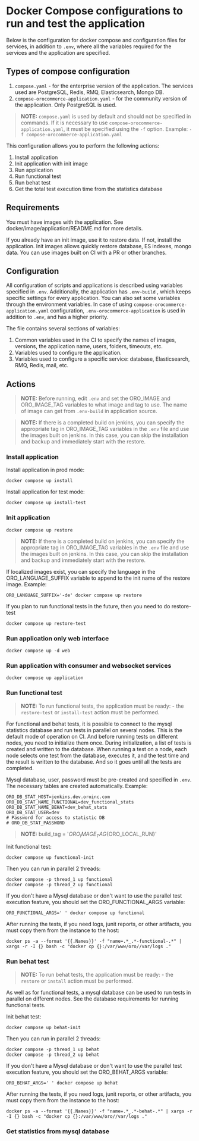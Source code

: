 # Docker Compose configurations to run and test the application

Below is the configuration for docker compose and configuration files for services, in addition to `.env`, where all the variables required for the services and the application are specified.

## Types of compose configuration
1. `compose.yaml` - for the enterprise version of the application. The services used are PostgreSQL, Redis, RMQ, Elasticsearch, Mongo DB.
1. `compose-orocommerce-application.yaml` - for the community version of the application. Only PostgreSQL is used.

> **NOTE:** `compose.yaml` is used by default and should not be specified in commands. If it is necessary to use `compose-orocommerce-application.yaml`, it must be specified using the `-f` option. Example: `-f compose-orocommerce-application.yaml`

This configuration allows you to perform the following actions:

1. Install application
1. Init application with init image
1. Run application
1. Run functional test
1. Run behat test
1. Get the total test execution time from the statistics database

## Requirements
You must have images with the application. See docker/image/application/README.md for more details.

If you already have an init image, use it to restore data. If not, install the application. Init images allows quickly restore database, ES indexes, mongo data.
You can use images built on CI with a PR or other branches.

## Configuration
All configuration of scripts and applications is described using variables specified in `.env`. Additionally, the application has `.env-build` , which keeps specific settings for every application. You can also set some variables through the environment variables. In case of using `compose-orocommerce-application.yaml` configuration, `.env-orocommerce-application` is used in addition to `.env`, and has a higher priority.

The file contains several sections of variables:

1. Common variables used in the CI to specify the names of images, versions, the application name, users, folders, timeouts, etc.
2. Variables used to configure the application.
3. Variables used to configure a specific service: database, Elasticsearch, RMQ, Redis, mail, etc.


## Actions

> **NOTE:** Before running, edit `.env` and set the ORO_IMAGE and ORO_IMAGE_TAG variables to what image and tag to use. The name of image can get from `.env-build` in application source.

> **NOTE:** If there is a completed build on jenkins, you can specify the appropriate tag in ORO_IMAGE_TAG variables in the `.env` file and use the images built on jenkins. In this case, you can skip the installation and backup and immediately start with the restore.

### Install application
Install application in prod mode:
```
docker compose up install
```
Install application for test mode:
```
docker compose up install-test
```

### Init application
```
docker compose up restore
```
> **NOTE:** If there is a completed build on jenkins, you can specify the appropriate tag in ORO_IMAGE_TAG variables in the `.env` file and use the images built on jenkins. In this case, you can skip the installation and backup and immediately start with the restore.

If localized images exist, you can specify the language in the ORO_LANGUAGE_SUFFIX variable to append to the init name of the restore image.
Example:
```
ORO_LANGUAGE_SUFFIX='-de' docker compose up restore
```
If you plan to run functional tests in the future, then you need to do restore-test
```
docker compose up restore-test
```

### Run application only web interface
```
docker compose up -d web
```

### Run application with consumer and websocket services
```
docker compose up application
```

### Run functional test
> **NOTE:** To run functional tests, the application must be ready: - the `restore-test` or `install-test` action must be performed.

For functional and behat tests, it is possible to connect to the mysql statistics database and run tests in parallel on several nodes. This is the default mode of operation on CI. And before running tests on different nodes, you need to initialize them once. During initialization, a list of tests is created and written to the database. When running a test on a node, each node selects one test from the database, executes it, and the test time and the result is written to the database. And so it goes until all the tests are completed.

Mysql database, user, password must be pre-created and specified in `.env`. The necessary tables are created automatically.
Example:
```
ORO_DB_STAT_HOST=jenkins.dev.oroinc.com
ORO_DB_STAT_NAME_FUNCTIONAL=dev_functional_stats
ORO_DB_STAT_NAME_BEHAT=dev_behat_stats
ORO_DB_STAT_USER=dev
# Password for access to statistic DB
# ORO_DB_STAT_PASSWORD
```

> **NOTE:** 
build_tag = '${ORO_IMAGE_TAG}${ORO_LOCAL_RUN}'

Init functional test:
```
docker compose up functional-init
```

Then you can run in parallel 2 threads:
```
docker compose -p thread_1 up functional
docker compose -p thread_2 up functional
```

If you don't have a Mysql database or don't want to use the parallel test execution feature, you should set the ORO_FUNCTIONAL_ARGS variable:
```
ORO_FUNCTIONAL_ARGS=' ' docker compose up functional
```

After running the tests, if you need logs, junit reports, or other artifacts, you must copy them from the instance to the host:
```
docker ps -a --format '{{.Names}}' -f "name=.*_.*-functional-.*" | xargs -r -I {} bash -c "docker cp {}:/var/www/oro//var/logs ."
```

### Run behat test
> **NOTE:** To run behat tests, the application must be ready: - the `restore` or `install` action must be performed.

As well as for functional tests, a mysql database can be used to run tests in parallel on different nodes. See the database requirements for running functional tests.

Init behat test:
```
docker compose up behat-init
```

Then you can run in parallel 2 threads:
```
docker compose -p thread_1 up behat
docker compose -p thread_2 up behat
```

If you don't have a Mysql database or don't want to use the parallel test execution feature, you should set the ORO_BEHAT_ARGS variable:
```
ORO_BEHAT_ARGS=' ' docker compose up behat
```

After running the tests, if you need logs, junit reports, or other artifacts, you must copy them from the instance to the host:
```
docker ps -a --format '{{.Names}}' -f "name=.*_.*-behat-.*" | xargs -r -I {} bash -c "docker cp {}:/var/www/oro//var/logs ."
```

### Get statistics from mysql database
